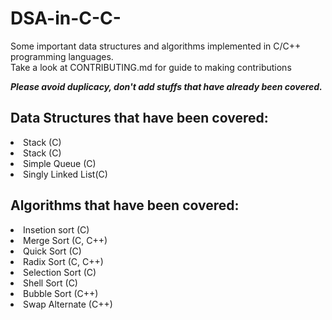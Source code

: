 # DSA-in-C-C-

Some important data structures and algorithms implemented in C/C++ programming languages. <br>
Take a look at CONTRIBUTING.md for guide to making contributions <br>

<strong><i>Please avoid duplicacy, don't add stuffs that have already been covered.</i></strong>

<h2>Data Structures that have been covered:</h2>
  <li>Stack (C)</li>
  <li>Stack (C)</li>
  <li>Simple Queue (C)</li>
  <li>Singly Linked List(C)</li>

<h2>Algorithms that have been covered:</h2>
  <li>Insetion sort (C)</li>
  <li>Merge Sort (C, C++)</li>
  <li>Quick Sort (C)</li>
  <li>Radix Sort (C, C++)</li>
  <li>Selection Sort (C)</li>
  <li>Shell Sort (C)</li>

  <li>Bubble Sort (C++)</li>
  <li>Swap Alternate (C++)</li>
